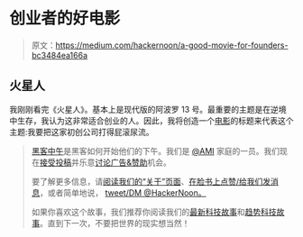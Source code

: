 # 创业者的好电影

> 原文：<https://medium.com/hackernoon/a-good-movie-for-founders-bc3484ea166a>

## 火星人

我刚刚看完《火星人》。基本上是现代版的阿波罗 13 号。最重要的主题是在逆境中生存，我认为这非常适合创业的人。因此，我将创造一个[电影](https://goo.gl/vpZV6T)的标题来代表这个主题:我要把这家初创公司打得屁滚尿流。

> [黑客中午](http://bit.ly/Hackernoon)是黑客如何开始他们的下午。我们是 [@AMI](http://bit.ly/atAMIatAMI) 家庭的一员。我们现在[接受投稿](http://bit.ly/hackernoonsubmission)并乐意[讨论广告&赞助](mailto:partners@amipublications.com)机会。
> 
> 要了解更多信息，请[阅读我们的“关于”页面](https://goo.gl/4ofytp)、[在脸书上点赞/给我们发消息](http://bit.ly/HackernoonFB)，或者简单地说， [tweet/DM @HackerNoon。](https://goo.gl/k7XYbx)
> 
> 如果你喜欢这个故事，我们推荐你阅读我们的[最新科技故事](http://bit.ly/hackernoonlatestt)和[趋势科技故事](https://hackernoon.com/trending)。直到下一次，不要把世界的现实想当然！